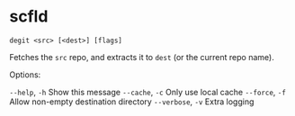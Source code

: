 # scfld

`degit <src> [<dest>] [flags]`

Fetches the `src` repo, and extracts it to `dest` (or the current repo name).

Options:

  `--help`,    `-h`  Show this message
  `--cache`,   `-c`  Only use local cache
  `--force`,   `-f`  Allow non-empty destination directory
  `--verbose`, `-v`  Extra logging
